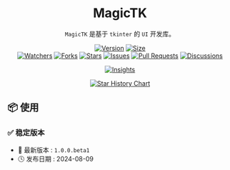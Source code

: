 <h1 align="center">MagicTK</h1>

<p align="center">
<code>MagicTK</code> 是基于 <code>tkinter</code> 的 <code>UI</code> 开发库。
<br/>
</p>

<p align="center">
<a href="https://github.com/CodeCrafter-TL/MagicTK/releases"><img alt="Version" src="https://img.shields.io/github/v/release/CodeCrafter-TL/MagicTK?include_prereleases&logo=github&label=Version" title="Latest Version" /></a>
<a href="https://github.com/CodeCrafter-TL/MagicTK"><img alt="Size" src="https://img.shields.io/github/languages/code-size/CodeCrafter-TL/MagicTK?label=Size&logo=github" title="Code Size"/></a>
<br/>
<a href="https://github.com/CodeCrafter-TL/MagicTK/watchers"><img alt="Watchers" src="https://img.shields.io/github/watchers/CodeCrafter-TL/MagicTK?label=Watchers&logo=github&style=flat" title="Watchers" /></a>
<a href="https://github.com/CodeCrafter-TL/MagicTK/forks"><img alt="Forks" src="https://img.shields.io/github/forks/CodeCrafter-TL/MagicTK?label=Forks&logo=github&style=flat" title="Forks" /></a>
<a href="https://github.com/CodeCrafter-TL/MagicTK/stargazers"><img alt="Stars" src="https://img.shields.io/github/stars/CodeCrafter-TL/MagicTK?label=Stars&color=gold&logo=github&style=flat" title="Stars" /></a>
<a href="https://github.com/CodeCrafter-TL/MagicTK/issues"><img alt="Issues" src="https://img.shields.io/github/issues/CodeCrafter-TL/MagicTK?label=Issues&logo=github" title="Issues" /></a>
<a href="https://github.com/CodeCrafter-TL/MagicTK/pulls"><img alt="Pull Requests" src="https://img.shields.io/github/issues-pr/CodeCrafter-TL/MagicTK?label=Pull%20Requests&logo=github" title="Pull Requests" /></a>
<a href="https://github.com/CodeCrafter-TL/MagicTK/discussions"><img alt="Discussions" src="https://img.shields.io/github/discussions/CodeCrafter-TL/MagicTK?label=Discussions&logo=github" title="Discussions" /></a>
</p>

<p align="center">
<a href="https://github.com/CodeCrafter-TL/MagicTK/pulse"><img alt="Insights" src="https://repobeats.axiom.co/api/embed/62f9219ff249a7ca23332171c3768bf9f125aed7.svg" /></a>
</p>

<p align="center">
    <a href="https://star-history.com/#CodeCrafter-TL/MagicTK&Date">
        <picture>
            <source media="(prefers-color-scheme: dark)" srcset="https://api.star-history.com/svg?repos=CodeCrafter-TL/MagicTK&type=Date&theme=dark" />
            <source media="(prefers-color-scheme: light)" srcset="https://api.star-history.com/svg?repos=CodeCrafter-TL/MagicTK&type=Date" />
            <img alt="Star History Chart" src="https://api.star-history.com/svg?repos=CodeCrafter-TL/MagicTK&type=Date" />
        </picture>
    </a>
</p>

📦 使用
----------------------

### ✅ 稳定版本

* 🔖 最新版本 : `1.0.0.beta1`
* 🕓 发布日期 : 2024-08-09
